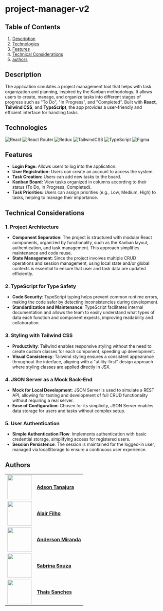 # project-manager-v2

## Table of Contents
1. [Description](#description)
2. [Technologies](#technologies)
3. [Features](#features)
4. [Technical Considerations](#technical-considerations)
5. [authors](#authors)

   
## Description

The application simulates a project management tool that helps with task organization and planning, inspired by the Kanban methodology. It allows users to create, manage, and organize tasks into different stages of progress such as "To Do", "In Progress", and "Completed". Built with **React**, **Tailwind CSS**, and **TypeScript**, the app provides a user-friendly and efficient interface for handling tasks.

## Technologies

![React](https://img.shields.io/badge/react-%2320232a.svg?style=for-the-badge&logo=react&logoColor=%2361DAFB)
![React Router](https://img.shields.io/badge/React_Router-CA4245?style=for-the-badge&logo=react-router&logoColor=white)
![Redux](https://img.shields.io/badge/redux-%23593d88.svg?style=for-the-badge&logo=redux&logoColor=white)
![TailwindCSS](https://img.shields.io/badge/tailwindcss-%2338B2AC.svg?style=for-the-badge&logo=tailwind-css&logoColor=white)
![TypeScript](https://img.shields.io/badge/typescript-%23007ACC.svg?style=for-the-badge&logo=typescript&logoColor=white)
![Figma](https://img.shields.io/badge/figma-%23F24E1E.svg?style=for-the-badge&logo=figma&logoColor=white)

## Features

* **Login Page:** Allows users to log into the application.
* **User Registration:** Users can create an account to access the system.
* **Task Creation:** Users can add new tasks to the board.
* **Kanban Board:** View tasks organized in columns according to their status (To Do, In Progress, Completed).
* **Task Priorities:** Users can assign priorities (e.g., Low, Medium, High) to tasks, helping to manage their importance.

## Technical Considerations

### 1. Project Architecture
- **Component Separation**: The project is structured with modular React components, organized by functionality, such as the Kanban layout, authentication, and task management. This approach simplifies maintenance and code reuse.
- **State Management**: Since the project involves multiple CRUD operations and session management, using local state and/or global contexts is essential to ensure that user and task data are updated efficiently.

### 2. TypeScript for Type Safety
- **Code Security**: TypeScript typing helps prevent common runtime errors, making the code safer by detecting inconsistencies during development.
- **Standardization and Maintenance**: TypeScript facilitates internal documentation and allows the team to easily understand what types of data each function and component expects, improving readability and collaboration.

### 3. Styling with Tailwind CSS
- **Productivity**: Tailwind enables responsive styling without the need to create custom classes for each component, speeding up development.
- **Visual Consistency**: Tailwind styling ensures a consistent appearance throughout the interface, aligning with a "utility-first" design approach where styling classes are applied directly in JSX.

### 4. JSON Server as a Mock Back-End
- **Mock for Local Development**: JSON Server is used to simulate a REST API, allowing for testing and development of full CRUD functionality without requiring a real server.
- **Ease of Configuration**: Chosen for its simplicity, JSON Server enables data storage for users and tasks without complex setup.

### 5. User Authentication
- **Simple Authentication Flow**: Implements authentication with basic credential storage, simplifying access for registered users.
- **Session Persistence**: The session is maintained for the logged-in user, managed via localStorage to ensure a continuous user experience.

## Authors

<table>
  <tr>
    <td>
      <img width="80px" align="center" src="https://avatars.githubusercontent.com/AdsonTanajura"/>
    </td>
    <td align="left">
      <a href="https://github.com/AdsonTanajura">
         <span><b>Adson Tanajura</b></span>
      </a>
      <br>
    </td>
  </tr>
   <tr>
    <td>
      <img width="80px" align="center" src="https://avatars.githubusercontent.com/Alair-Filho"/>
    </td>
    <td align="left">
      <a href="https://github.com/Alair-Filho">
         <span><b>Alair Filho</b></span>
      </a>
      <br>
    </td>
  </tr>
  <tr>
    <td>
      <img width="80px" align="center" src="https://avatars.githubusercontent.com/amiranda1911"/>
    </td>
    <td align="left">
      <a href="https://github.com/amiranda1911">
         <span><b>Anderson Miranda</b></span>
      </a>
      <br>
    </td>
  </tr>
  <tr>
    <td>
      <img width="80px" align="center" src="https://avatars.githubusercontent.com/SabrinaZ8"/>
    </td>
    <td align="left">
      <a href="https://github.com/SabrinaZ8">
         <span><b>Sabrina Souza</b></span>
      </a>
      <br>
    </td>
  </tr>
  <tr>
    <td>
      <img width="80px" align="center" src="https://avatars.githubusercontent.com/ThaisRes"/>
    </td>
    <td align="left">
      <a href="https://github.com/ThaisRes">
         <span><b>Thais Sanches</b></span>
      </a>
      <br>
    </td>
  </tr>
</table>



